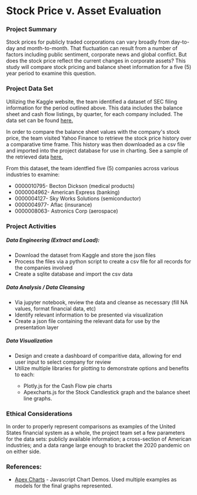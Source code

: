 # Stock Price v. Asset Evaluation

<h3>Project Summary</h3>

<p>Stock prices for publicly traded corporations can vary broadly from day-to-day and month-to-month. That fluctuation can result from a number of factors including public sentiment, corporate news and global conflict. But does the stock price reflect the current changes in corporate assets? This study will compare stock pricing and balance sheet information for a five (5) year period to examine this question.</p>

<h3>Project Data Set</h3>

<p>Utilizing the Kaggle website, the team identified a dataset of SEC filing information for the period outlined above. This data includes the balance sheet and cash flow listings, by quarter, for each company included. The data set can be found <a href="https://www.kaggle.com/datasets/finnhub/reported-financials">here.</a></p>

<p>In order to compare the balance sheet values with the company's stock price, the team visited Yahoo Finance to retrieve the stock price history over a comparative time frame. This history was then downloaded as a csv file and imported into the project database for use in charting. See a sample of the retrieved data <a href="https://finance.yahoo.com/quote/AFL/history?period1=1498867200&period2=1656547200">here.</a><p>

From this dataset, the team identfied five (5) companies across various industries to examine:
<ul>
<li>0000010795- Becton Dickson (medical products)</li>
<li>0000004962- American Express (banking)</li>
<li>0000004127- Sky Works Solutions (semiconductor)</li>
<li>0000004977- Aflac (insurance)</li>
<li>0000008063- Astronics Corp (aerospace)</li>
</ul>

<h3>Project Activities</h3>

<h5>Data Engineering (Extract and Load):</h5>
<ul>
<li>Download the dataset from Kaggle and store the json files</li>
<li>Process the files via a python script to create a csv file for all records for the companies involved</li>
<li>Create a sqlite database and import the csv data </li>
</ul>

<h5>Data Analysis / Data Cleansing</h5>
<ul>
<li>Via jupyter notebook, review the data and cleanse as necessary (fill NA values, format financial data, etc)</li>
<li>Identify relevant information to be presented via visualization</li>
<li>Create a json file containing the relevant data for use by the presentation layer</li>
</ul>

<h5>Data Visualization</h5>
<ul>
<li>Design and create a dashboard of comparitive data, allowing for end user input to select company for review</li>
<li>Utilize multiple libraries for plotting to demonstrate options and benefits to each:</li>
    <ul>
    <li>Plotly.js for the Cash Flow pie charts</li>
    <li>Apexcharts.js for the Stock Candlestick graph and the balance sheet line graphs.</li>
    </ul>
</ul>

<h3>Ethical Considerations</h3>

<p>In order to properly represent comparisons as examples of the United States financial system as a whole, the project team set a few parameters for the data sets: publicly available information; a cross-section of American industries; and a data range large enough to bracket the 2020 pandemic on on either side.</p>

<h3>References:</h3>
<ul>
<li><a href="https://apexcharts.com/javascript-chart-demos/">Apex Charts</a> - Javascript Chart Demos. Used multiple examples as models for the final graphs represented.</li>
</ul>
